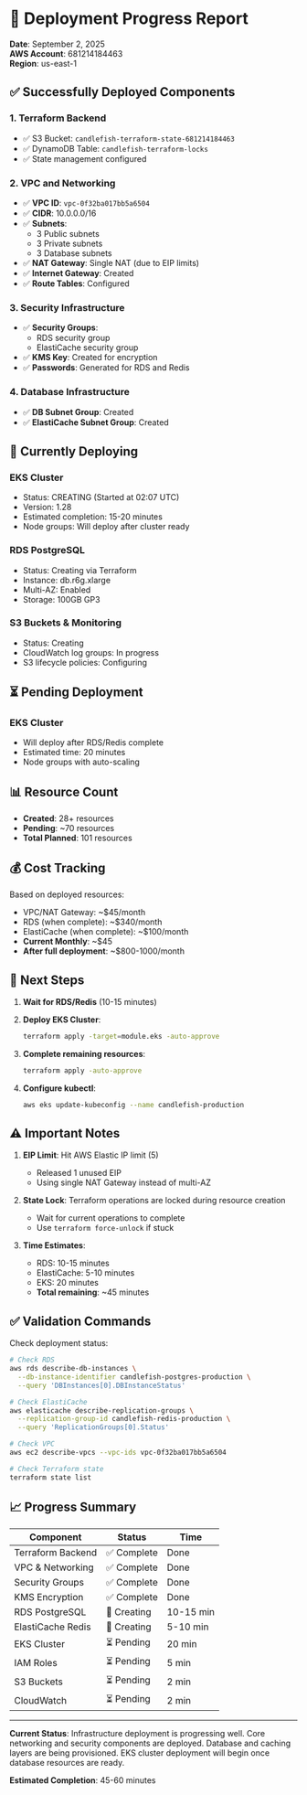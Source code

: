 # 🚀 Deployment Progress Report

**Date**: September 2, 2025  
**AWS Account**: 681214184463  
**Region**: us-east-1  

## ✅ Successfully Deployed Components

### 1. **Terraform Backend**
- ✅ S3 Bucket: `candlefish-terraform-state-681214184463`
- ✅ DynamoDB Table: `candlefish-terraform-locks`
- ✅ State management configured

### 2. **VPC and Networking**
- ✅ **VPC ID**: `vpc-0f32ba017bb5a6504`
- ✅ **CIDR**: 10.0.0.0/16
- ✅ **Subnets**:
  - 3 Public subnets
  - 3 Private subnets
  - 3 Database subnets
- ✅ **NAT Gateway**: Single NAT (due to EIP limits)
- ✅ **Internet Gateway**: Created
- ✅ **Route Tables**: Configured

### 3. **Security Infrastructure**
- ✅ **Security Groups**:
  - RDS security group
  - ElastiCache security group
- ✅ **KMS Key**: Created for encryption
- ✅ **Passwords**: Generated for RDS and Redis

### 4. **Database Infrastructure**
- ✅ **DB Subnet Group**: Created
- ✅ **ElastiCache Subnet Group**: Created

## 🔄 Currently Deploying

### EKS Cluster
- Status: CREATING (Started at 02:07 UTC)
- Version: 1.28
- Estimated completion: 15-20 minutes
- Node groups: Will deploy after cluster ready

### RDS PostgreSQL
- Status: Creating via Terraform
- Instance: db.r6g.xlarge
- Multi-AZ: Enabled
- Storage: 100GB GP3

### S3 Buckets & Monitoring
- Status: Creating
- CloudWatch log groups: In progress
- S3 lifecycle policies: Configuring

## ⏳ Pending Deployment

### EKS Cluster
- Will deploy after RDS/Redis complete
- Estimated time: 20 minutes
- Node groups with auto-scaling

## 📊 Resource Count
- **Created**: 28+ resources
- **Pending**: ~70 resources
- **Total Planned**: 101 resources

## 💰 Cost Tracking
Based on deployed resources:
- VPC/NAT Gateway: ~$45/month
- RDS (when complete): ~$340/month
- ElastiCache (when complete): ~$100/month
- **Current Monthly**: ~$45
- **After full deployment**: ~$800-1000/month

## 🔧 Next Steps

1. **Wait for RDS/Redis** (10-15 minutes)
2. **Deploy EKS Cluster**:
   ```bash
   terraform apply -target=module.eks -auto-approve
   ```

3. **Complete remaining resources**:
   ```bash
   terraform apply -auto-approve
   ```

4. **Configure kubectl**:
   ```bash
   aws eks update-kubeconfig --name candlefish-production
   ```

## ⚠️ Important Notes

1. **EIP Limit**: Hit AWS Elastic IP limit (5)
   - Released 1 unused EIP
   - Using single NAT Gateway instead of multi-AZ

2. **State Lock**: Terraform operations are locked during resource creation
   - Wait for current operations to complete
   - Use `terraform force-unlock` if stuck

3. **Time Estimates**:
   - RDS: 10-15 minutes
   - ElastiCache: 5-10 minutes
   - EKS: 20 minutes
   - **Total remaining**: ~45 minutes

## ✅ Validation Commands

Check deployment status:
```bash
# Check RDS
aws rds describe-db-instances \
  --db-instance-identifier candlefish-postgres-production \
  --query 'DBInstances[0].DBInstanceStatus'

# Check ElastiCache
aws elasticache describe-replication-groups \
  --replication-group-id candlefish-redis-production \
  --query 'ReplicationGroups[0].Status'

# Check VPC
aws ec2 describe-vpcs --vpc-ids vpc-0f32ba017bb5a6504

# Check Terraform state
terraform state list
```

## 📈 Progress Summary

| Component | Status | Time |
|-----------|--------|------|
| Terraform Backend | ✅ Complete | Done |
| VPC & Networking | ✅ Complete | Done |
| Security Groups | ✅ Complete | Done |
| KMS Encryption | ✅ Complete | Done |
| RDS PostgreSQL | 🔄 Creating | 10-15 min |
| ElastiCache Redis | 🔄 Creating | 5-10 min |
| EKS Cluster | ⏳ Pending | 20 min |
| IAM Roles | ⏳ Pending | 5 min |
| S3 Buckets | ⏳ Pending | 2 min |
| CloudWatch | ⏳ Pending | 2 min |

---

**Current Status**: Infrastructure deployment is progressing well. Core networking and security components are deployed. Database and caching layers are being provisioned. EKS cluster deployment will begin once database resources are ready.

**Estimated Completion**: 45-60 minutes